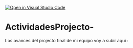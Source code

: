 [![Open in Visual Studio Code](https://classroom.github.com/assets/open-in-vscode-c66648af7eb3fe8bc4f294546bfd86ef473780cde1dea487d3c4ff354943c9ae.svg)](https://classroom.github.com/online_ide?assignment_repo_id=8493673&assignment_repo_type=AssignmentRepo)
# ActividadesProjecto-
Los avances del projecto final de mi equipo voy a subir aqui : 
